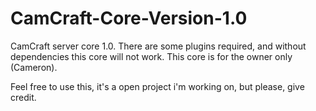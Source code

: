 # CamCraft-Core-Version-1.0
CamCraft server core 1.0. There are some plugins required, and without dependencies this core will not work. This core is for the owner only (Cameron). 

Feel free to use this, it's a open project i'm working on, but please, give credit.
